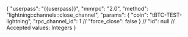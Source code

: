{
    "userpass": "{{userpass}}",
    "mmrpc": "2.0",
    "method": "lightning::channels::close_channel",
    "params": {
        "coin": "tBTC-TEST-lightning",
        "rpc_channel_id": 1
        // "force_close": false
    }
    // "id": null // Accepted values: Integers
}
